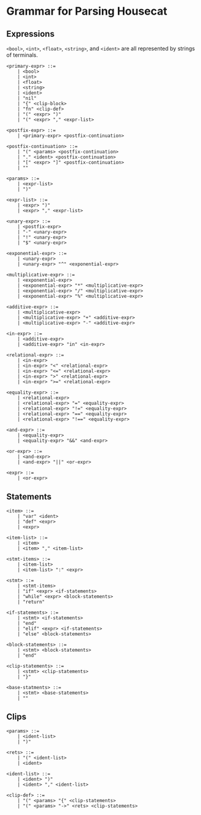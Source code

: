 Grammar for Parsing Housecat
============================

Expressions
-----------
`<bool>`, `<int>`, `<float>`, `<string>`, and `<ident>` are all represented by strings of terminals.


    <primary-expr> ::=
        | <bool>
        | <int>
        | <float>
        | <string>
        | <ident>
        | "nil"
        | "{" <clip-block>
        | "fn" <clip-def>
        | "(" <expr> ")"
        | "(" <expr> "," <expr-list>

    <postfix-expr> ::=
        | <primary-expr> <postfix-continuation>

    <postfix-continuation> ::=
        | "(" <params> <postfix-continuation>
        | "." <ident> <postfix-continuation>
        | "[" <expr> "]" <postfix-continuation>
        | ""

    <params> ::=
        | <expr-list>
        | ")"

    <expr-list> ::=
        | <expr> ")"
        | <expr> "," <expr-list>

    <unary-expr> ::=
        | <postfix-expr>
        | "-" <unary-expr>
        | "!" <unary-expr>
        | "$" <unary-expr>

    <exponential-expr> ::=
        | <unary-expr>
        | <unary-expr> "^" <exponential-expr>

    <multiplicative-expr> ::=
        | <exponential-expr>
        | <exponential-expr> "*" <multiplicative-expr>
        | <exponential-expr> "/" <multiplicative-expr>
        | <exponential-expr> "%" <multiplicative-expr>

    <additive-expr> ::=
        | <multiplicative-expr>
        | <multiplicative-expr> "+" <additive-expr>
        | <multiplicative-expr> "-" <additive-expr>

    <in-expr> ::=
        | <additive-expr>
        | <additive-expr> "in" <in-expr>

    <relational-expr> ::=
        | <in-expr>
        | <in-expr> "<" <relational-expr>
        | <in-expr> "<=" <relational-expr>
        | <in-expr> ">" <relational-expr>
        | <in-expr> ">=" <relational-expr>

    <equality-expr> ::=
        | <relational-expr>
        | <relational-expr> "=" <equality-expr>
        | <relational-expr> "!=" <equality-expr>
        | <relational-expr> "==" <equality-expr>
        | <relational-expr> "!==" <equality-expr>

    <and-expr> ::=
        | <equality-expr>
        | <equality-expr> "&&" <and-expr>

    <or-expr> ::=
        | <and-expr>
        | <and-expr> "||" <or-expr>

    <expr> ::=
        | <or-expr>


Statements
----------

    <item> ::=
        | "var" <ident>
        | "def" <expr>
        | <expr>

    <item-list> ::=
        | <item>
        | <item> "," <item-list>

    <stmt-items> ::=
        | <item-list>
        | <item-list> ":" <expr>

    <stmt> ::=
        | <stmt-items>
        | "if" <expr> <if-statements>
        | "while" <expr> <block-statements>
        | "return"

    <if-statements> ::=
        | <stmt> <if-statements>
        | "end"
        | "elif" <expr> <if-statements>
        | "else" <block-statements>

    <block-statements> ::=
        | <stmt> <block-statements>
        | "end"

    <clip-statements> ::=
        | <stmt> <clip-statements>
        | "}"

    <base-statments> ::=
        | <stmt> <base-statements>
        | ""

Clips
-----

    <params> ::=
        | <ident-list>
        | ")"

    <rets> ::=
        | "(" <ident-list>
        | <ident>

    <ident-list> ::=
        | <ident> ")"
        | <ident> "," <ident-list>

    <clip-def> ::=
        | "(" <params> "{" <clip-statements>
        | "(" <params> "->" <rets> <clip-statements>
